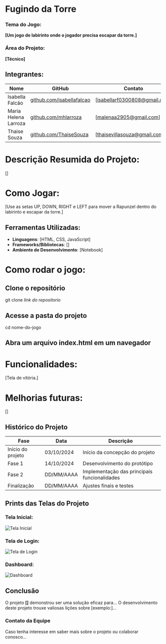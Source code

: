 # Fugindo da Torre

### Tema do Jogo:
**[Um jogo de labirinto onde o jogador precisa escapar da torre.]**

### Área do Projeto:
**[Técnico]**

## Integrantes:
| Nome                 | GitHub                                                            | Contato                     |
|----------------------|-------------------------------------------------------------------|-----------------------------|
| Isabella Falcão      |[github.com/isabellafalcao](https://github.com/isabellafalcao)     |[isabellarf0300808@gmail.com]|
| Maria Helena Larroza |[github.com/mhlarroza](https://github.com/mhlarroza)               |[malenaa2905@gmail.com]      |
| Thaise Souza         |[github.com/ThaiseSouza](https://github.com/ThaiseSouza)           |[thaisevillasouza@gmail.com] |

# Descrição Resumida do Projeto:
[]

# Como Jogar:
[Use as setas UP, DOWN, RIGHT e LEFT para mover a Rapunzel dentro do labirinto e escapar da torre.]

## Ferramentas Utilizadas:
- **Linguagens**: [HTML, CSS, JavaScript]
- **Frameworks/Bibliotecas**: []
- **Ambiente de Desenvolvimento**: [Notebook]

# Como rodar o jogo:
## Clone o repositório
git clone *link do repositorio*
## Acesse a pasta do projeto
cd nome-do-jogo
## Abra um arquivo index.html em um navegador

# Funcionalidades:
[Tela de vitória.]

# Melhorias futuras:
[]

## Histórico do Projeto
| Fase               | Data       |  Descrição                                   |
|--------------------|------------|----------------------------------------------|
| Início do projeto  | 03/10/2024 | Início da concepção do projeto               |
| Fase 1             | 14/10/2024 | Desenvolvimento do protótipo                 |
| Fase 2             | DD/MM/AAAA | Implementação das principais funcionalidades |
| Finalização        | DD/MM/AAAA | Ajustes finais e testes                      |

## Prints das Telas do Projeto

### Tela Inicial:
![Tela Inicial]()

### Tela de Login:
![Tela de Login]()

### Dashboard:
![Dashboard]()

## Conclusão
O projeto **[]** demonstrou ser uma solução eficaz para...
O desenvolvimento deste projeto trouxe valiosas lições sobre [exemplo:]...

### Contato da Equipe
Caso tenha interesse em saber mais sobre o projeto ou colaborar conosco...
